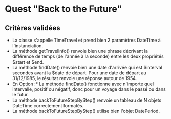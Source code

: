 # Quest "Back to the Future"

## Critères validées

* La classe s'appelle TimeTravel et prend bien 2 paramètres DateTime à l'instanciation.
* La méthode getTravelInfo() renvoie bien une phrase décrivant la différence de temps (de l'année à la seconde) entre les deux propriétés $start et $end.
* La méthode findDate() renvoie bien une date d'arrivée qui est $interval secondes avant la $date de départ. Pour une date de départ au 31/12/1985, le résultat renvoie une réponse autour de 1954.
* En Option :* La méthode findDate() fonctionne avec n'importe quel intervalle, positif ou négatif, donc pour un voyage dans le passé ou dans le futur.
* La méthode backToFutureStepByStep() renvoie un tableau de N objets DateTime correctement formatés.
* La méthode backToFutureStepByStep() utilise bien l'objet DatePeriod.